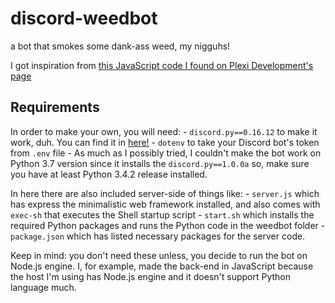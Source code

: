 # discord-weedbot

a bot that smokes some dank-ass weed, my nigguhs!

I got inspiration from [this JavaScript code I found on Plexi Development's page](https://sourcecode.glitch.me/view?key=1460278146236522)

## Requirements

In order to make your own, you will need:
     - `discord.py==0.16.12` to make it work, duh.  You can find it in [here!](https://libraries.io/pypi/discord.py)
     - `dotenv` to take your Discord bot's token from `.env` file
     - As much as I possibly tried, I couldn't make the bot work on Python 3.7 version since it installs the `discord.py==1.0.0a` so, make sure you have at least Python 3.4.2 release installed.

In here there are also included server-side of things like:
     - `server.js` which has express the minimalistic web framework installed, and also comes with `exec-sh` that executes the Shell startup script
     - `start.sh` which installs the required Python packages and runs the Python code in the weedbot folder
     - `package.json` which has listed necessary packages for the server code.

Keep in mind: you don't need these unless, you decide to run the bot on Node.js engine. I, for example, made the back-end in JavaScript because the host I'm using has Node.js engine and it doesn't support Python language much.
